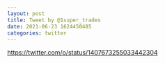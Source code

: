 ```yaml
--- 
layout: post 
title: Tweet by @1super_trades 
date: 2021-06-23 1624450485 
categories: twitter 
--- 
```

https://twitter.com/o/status/1407673255033442304